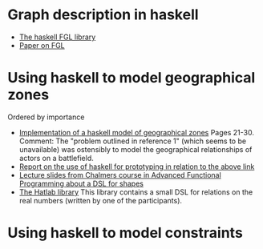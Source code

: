 # Graph description in haskell

* [The haskell FGL library](https://hackage.haskell.org/package/fgl)
* [Paper on FGL](http://web.engr.oregonstate.edu/~erwig/papers/InductiveGraphs_JFP01.pdf)

# Using haskell to model geographical zones
Ordered by importance

* [Implementation of a haskell model of geographical zones](http://www.cs.yale.edu/publications/techreports/tr1031.pdf)
  Pages 21-30.
  Comment: The "problem outlined in reference 1" (which seems to be unavailable) was ostensibly
  to model the geographical relationships of actors on a battlefield.
* [Report on the use of haskell for prototyping in relation to the above link](http://www.cs.yale.edu/publications/techreports/tr1049.pdf)
* [Lecture slides from Chalmers course in Advanced Functional Programming about a DSL for shapes](http://www.cse.chalmers.se/edu/year/2015/course/TDA342_Advanced_Functional_Programming/lectures/lecture2/lecture2.odp)
* [The Hatlab library](https://github.com/DSLsofMath/Hatlab)
  This library contains a small DSL for relations on the real numbers (written by one of the participants).

# Using haskell to model constraints

